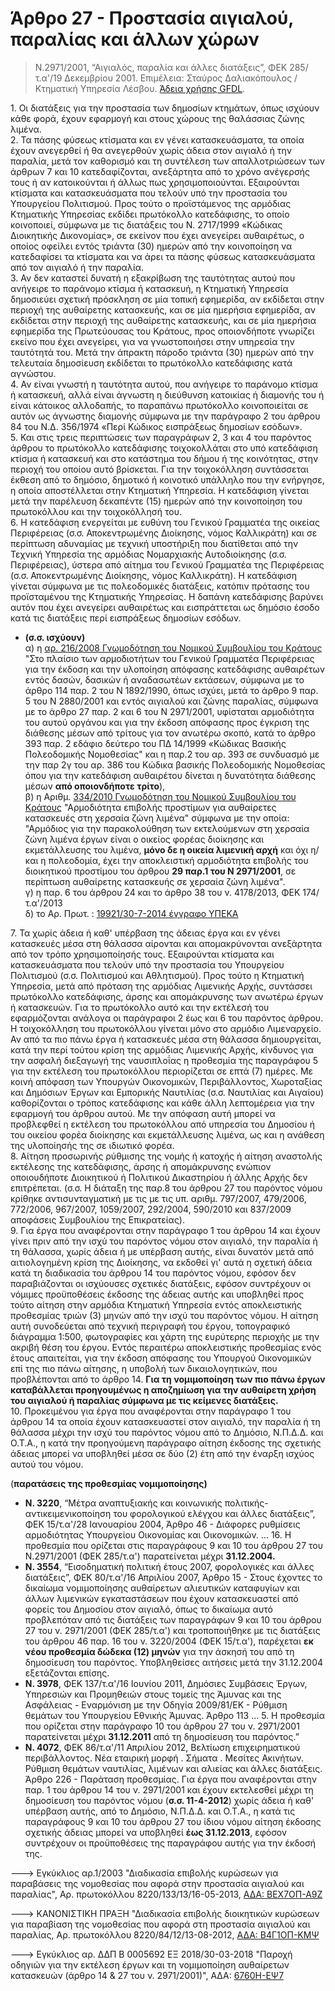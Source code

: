 # Άρθρο 27 - Προστασία αιγιαλού, παραλίας και άλλων χώρων 

> Ν.2971/2001, “Αιγιαλός, παραλία και άλλες διατάξεις”, ΦΕΚ 285/τ.α'/19 Δεκεμβρίου 2001. Επιμέλεια: Σταύρος Δαλιακόπουλος / Κτηματική Υπηρεσία Λέσβου. [Άδεια χρήσης GFDL](http://www.gnu.org/licenses/fdl.html).

1\. Οι διατάξεις για την προστασία των δημοσίων κτημάτων, όπως ισχύουν κάθε φορά, έχουν εφαρμογή και στους χώρους της θαλάσσιας ζώνης λιμένα.  
2\. Τα πάσης φύσεως κτίσματα και εν γένει κατασκευάσματα, τα οποία έχουν ανεγερθεί ή θα ανεγερθούν χωρίς άδεια στον αιγιαλό ή την παραλία, μετά τον καθορισμό και τη συντέλεση των απαλλοτριώσεων των άρθρων 7 και 10 κατεδαφίζονται, ανεξάρτητα από το χρόνο ανέγερσής τους ή αν κατοικούνται ή άλλως πως χρησιμοποιούνται. Εξαιρούνται κτίσματα και κατασκευάσματα που τελούν υπό την προστασία του Υπουργείου Πολιτισμού. Προς τούτο ο προϊστάμενος της αρμόδιας Κτηματικής Υπηρεσίας εκδίδει πρωτόκολλο κατεδάφισης, το οποίο κοινοποιεί, σύμφωνα με τις διατάξεις του Ν. 2717/1999 «Κώδικας Διοικητικής Δικονομίας», σε εκείνον που έχει ανεγείρει αυθαιρέτως, ο οποίος οφείλει εντός τριάντα (30) ημερών από την κοινοποίηση να κατεδαφίσει τα κτίσματα και να άρει τα πάσης φύσεως κατασκευάσματα από τον αιγιαλό ή την παραλία.  
3\. Αν δεν καταστεί δυνατή η εξακρίβωση της ταυτότητας αυτού που ανήγειρε το παράνομο κτίσμα ή κατασκευή, η Κτηματική Υπηρεσία δημοσιεύει σχετική πρόσκληση σε μία τοπική εφημερίδα, αν εκδίδεται στην περιοχή της αυθαίρετης κατασκευής, και σε μία ημερήσια εφημερίδα, αν εκδίδεται στην περιοχή της αυθαίρετης κατασκευής, και σε μία ημερήσια εφημερίδα της Πρωτεύουσας του Κράτους, προς οποιονδήποτε γνωρίζει εκείνο που έχει ανεγείρει, για να γνωστοποιήσει στην υπηρεσία την ταυτότητά του. Μετά την άπρακτη πάροδο τριάντα (30) ημερών από την τελευταία δημοσίευση εκδίδεται το πρωτόκολλο κατεδάφισης κατά αγνώστου.  
4\. Αν είναι γνωστή η ταυτότητα αυτού, που ανήγειρε το παράνομο κτίσμα ή κατασκευή, αλλά είναι άγνωστη η διεύθυνση κατοικίας ή διαμονής του ή είναι κάτοικος αλλοδαπής, το παραπάνω πρωτόκολλο κοινοποιείται σε αυτόν ως άγνωστης διαμονής σύμφωνα με την παράγραφο 2 του άρθρου 84 του Ν.Δ. 356/1974 «Περί Κώδικος εισπράξεως δημοσίων εσόδων».  
5\. Και στις τρεις περιπτώσεις των παραγράφων 2, 3 και 4 του παρόντος άρθρου το πρωτόκολλο κατεδάφισης τοιχοκολλάται στο υπό κατεδάφιση κτίσμα ή κατασκευή και στο κατάστημα του δήμου ή της κοινότητας, στην περιοχή του οποίου αυτό βρίσκεται. Για την τοιχοκόλληση συντάσσεται έκθεση από το δημόσιο, δημοτικό ή κοινοτικό υπάλληλο που την ενήργησε, η οποία αποστέλλεται στην Κτηματική Υπηρεσία. Η κατεδάφιση γίνεται μετά την παρέλευση δεκαπέντε (15) ημερών από την κοινοποίηση του πρωτοκόλλου και την τοιχοκόλλησή του.  
6\. Η κατεδάφιση ενεργείται με ευθύνη του Γενικού Γραμματέα της οικείας Περιφέρειας (σ.σ. Αποκεντρωμένης Διοίκησης, νόμος Καλλικράτη) και σε περίπτωση αδυναμίας με τεχνική υποστήριξη που διατίθεται από την Τεχνική Υπηρεσία της αρμόδιας Νομαρχιακής Αυτοδιοίκησης (σ.σ. Περιφέρειας), ύστερα από αίτημα του Γενικού Γραμματέα της Περιφέρειας (σ.σ. Αποκεντρωμένης Διοίκησης, νόμος Καλλικράτη). Η κατεδάφιση γίνεται σύμφωνα με τις πολεοδομικές διατάξεις, κατόπιν πρότασης του προϊσταμένου της Κτηματικής Υπηρεσίας. Η δαπάνη κατεδάφισης βαρύνει αυτόν που έχει ανεγείρει αυθαιρέτως και εισπράττεται ως δημόσιο έσοδο κατά τις διατάξεις περί εισπράξεως δημοσίων εσόδων. 

- **(σ.σ. ισχύουν)**  
α) η [αρ. 216/2008 Γνωμοδότηση του Νομικού Συμβουλίου του Κράτους](http://www.nsk.gov.gr/webnsk/gnwmodothsh.jsp?gnid=652) "Στο πλαίσιο των αρμοδιοτήτων του Γενικού Γραμματέα Περιφέρειας για την έκδοση και την υλοποίηση απόφασης κατεδάφισης αυθαιρέτων εντός δασών, δασικών ή αναδασωτέων εκτάσεων, σύμφωνα με το άρθρο 114 παρ. 2 του Ν 1892/1990, όπως ισχύει, μετά το άρθρο 9 παρ. 5 του Ν 2880/2001 και εντός αιγιαλού και ζώνης παραλίας, σύμφωνα με το άρθρο 27 παρ. 2 και 6 του Ν 2971/2001, υφίσταται αρμοδιότητα του αυτού οργάνου και για την έκδοση απόφασης προς έγκριση της διάθεσης μέσων από τρίτους για τον ανωτέρω σκοπό, κατά το άρθρο 393 παρ. 2 εδάφιο δεύτερο του ΠΔ 14/1999 «Κώδικας Βασικής Πολεοδομικής Νομοθεσίας" και η παρ.2 του αρ. 393 σε συνδυασμό με την παρ 2γ του αρ. 386 του Κώδικα βασικής Πολεοδομικής Νομοθεσίας όπου για την κατεδάφιση αυθαιρέτου δίνεται η δυνατότητα διάθεσης μέσων **από οποιονδήποτε τρίτο**),  
β) η Αριθμ. [334/2010 Γνωμοδότηση του Νομικού Συμβουλίου του Κράτους](http://www.nsk.gov.gr/webnsk/gnwmodothsh.jsp?gnid=113733) "Αρμοδιότητα επιβολής προστίμων για αυθαίρετες κατασκευές στη χερσαία ζώνη λιμένα" σύμφωνα με την οποία: "Αρμόδιος για την παρακολούθηση των εκτελούμενων στη χερσαία ζώνη λιμένα έργων είναι ο οικείος φορέας διοίκησης και εκμετάλλευσης του λιμένα, **μόνο δε η οικεία λιμενική αρχή** και όχι η/και η πολεοδομία, έχει την αποκλειστική αρμοδιότητα επιβολής του διοικητικού προστίμου του άρθρου **29 παρ.1 του Ν 2971/2001**, σε περίπτωση αυθαίρετης κατασκευής σε χερσαία ζώνη λιμένα".  
γ) η παρ. 6 του άρθρου 24 και το άρθρο 38 του ν. 4178/2013, ΦΕΚ 174/τ.α'/2013  
δ) το Αρ. Πρωτ. : [19921/30-7-2014 έγγραφο ΥΠΕΚΑ](https://mega.nz/#!H0xWGZZK!SffeRkfiaSWAGY7Cryq0qrSoMi_NqyVLu2gSAIaAJsw)

7\. Τα χωρίς άδεια ή καθ' υπέρβαση της άδειας έργα και εν γένει κατασκευές μέσα στη θάλασσα αίρονται και απομακρύνονται ανεξάρτητα από τον τρόπο χρησιμοποίησής τους. Εξαιρούνται κτίσματα και κατασκευάσματα που τελούν υπό την προστασία του Υπουργείου Πολιτισμού (σ.σ. Πολιτισμού και Αθλητισμού). Προς τούτο η Κτηματική Υπηρεσία, μετά από πρόταση της αρμόδιας Λιμενικής Αρχής, συντάσσει πρωτόκολλο κατεδάφισης, άρσης και απομάκρυνσης των ανωτέρω έργων ή κατασκευών. Για το πρωτόκολλο αυτό και την εκτέλεσή του εφαρμόζονται ανάλογα οι παράγραφοι 2 έως και 6 του παρόντος άρθρου. Η τοιχοκόλληση του πρωτοκόλλου γίνεται μόνο στο αρμόδιο Λιμεναρχείο. Αν από τα πιο πάνω έργα ή κατασκευές μέσα στη θάλασσα δημιουργείται, κατά την περί τούτου κρίση της αρμόδιας Λιμενικής Αρχής, κίνδυνος για την ασφαλή διεξαγωγή της ναυσιπλοΐας η προθεσμία της παραγράφου 5 για την εκτέλεση του πρωτοκόλλου περιορίζεται σε επτά (7) ημέρες. Με κοινή απόφαση των Υπουργών Οικονομικών, Περιβάλλοντος, Χωροταξίας και Δημόσιων Έργων και Εμπορικής Ναυτιλίας (σ.σ. Ναυτιλίας και Αιγαίου) καθορίζονται ο τρόπος κατεδάφισης και κάθε άλλη λεπτομέρεια για την εφαρμογή του άρθρου αυτού. Με την απόφαση αυτή μπορεί να προβλεφθεί η εκτέλεση του πρωτοκόλλου από υπηρεσία του Δημοσίου ή του οικείου φορέα διοίκησης και εκμετάλλευσης λιμένα, ως και η ανάθεση της υλοποίησής της σε ιδιωτικό φορέα.  
8\. Αίτηση προσωρινής ρύθμισης της νομής ή κατοχής ή αίτηση αναστολής εκτέλεσης της κατεδάφισης, άρσης ή απομάκρυνσης ενώπιον οποιουδήποτε Διοικητικού ή Πολιτικού Δικαστηρίου ή άλλης Αρχής δεν επιτρέπεται. (σ.σ. Η διάταξη της παρ.8 του άρθρου 27 του παρόντος νόμου κρίθηκε αντισυνταγματική με τις με τις υπ. αριθμ. 797/2007, 479/2006, 772/2006, 967/2007, 1059/2007, 292/2004, 590/2010 και 837/2009 αποφάσεις Συμβουλίου της Επικρατείας).  
9\. Για έργα που αναφέρονται στην παράγραφο 1 του άρθρου 14 και έχουν γίνει πριν από την ισχύ του παρόντος νόμου στον αιγιαλό, την παραλία ή τη θάλασσα, χωρίς άδεια ή με υπέρβαση αυτής, είναι δυνατόν μετά από αιτιολογημένη κρίση της Διοίκησης, να εκδοθεί γι' αυτά η σχετική άδεια κατά τη διαδικασία του άρθρου 14 του παρόντος νόμου, εφόσον δεν παραβιάζονται οι ισχύουσες σχετικές διατάξεις, εφόσον συντρέχουν οι νόμιμες προϋποθέσεις έκδοσης της άδειας αυτής και υποβληθεί προς τούτο αίτηση στην αρμόδια Κτηματική Υπηρεσία εντός αποκλειστικής προθεσμίας τριών (3) μηνών από την ισχύ του παρόντος νόμου. Η αίτηση αυτή συνοδεύεται από τεχνική περιγραφή του έργου, τοπογραφικό διάγραμμα 1:500, φωτογραφίες και χάρτη της ευρύτερης περιοχής με την ακριβή θέση του έργου. Εντός περαιτέρω αποκλειστικής προθεσμίας ενός έτους απαιτείται, για την έκδοση απόφασης του Υπουργού Οικονομικών επί της πιο πάνω αίτησης, η υποβολή των δικαιολογητικών, που προβλέπονται από το άρθρο 14\. **Για τη νομιμοποίηση των πιο πάνω έργων καταβάλλεται προηγουμένως η αποζημίωση για την αυθαίρετη χρήση του αιγιαλού ή παραλίας σύμφωνα με τις κείμενες διατάξεις.**  
10\. Προκειμένου για έργα που αναφέρονται στην παράγραφο 1 του άρθρου 14 τα οποία έχουν κατασκευαστεί στον αιγιαλό, την παραλία ή τη θάλασσα μέχρι την ισχύ του παρόντος νόμου από το Δημόσιο, Ν.Π.Δ.Δ. και Ο.Τ.Α., η κατά την προηγούμενη παράγραφο αίτηση έκδοσης της σχετικής άδειας μπορεί να υποβληθεί μέσα σε δύο (2) έτη από την έναρξη ισχύος αυτού του νόμου.

(**παρατάσεις της προθεσμίας νομιμοποίησης)**
- **Ν. 3220**, “Μέτρα αναπτυξιακής και κοινωνικής πολιτικής-αντικειμενικοποίηση του φορολογικού ελέγχου και άλλες διατάξεις”, ΦΕΚ 15/τ.α'/28 Ιανουαρίου 2004, 
Άρθρο 46 - Διάφορες ρυθμίσεις αρμοδιότητας Υπουργείου Οικονομίας και Οικονομικών. ... 
16\. Η προθεσμία που ορίζεται στις παραγράφους 9 και 10 του άρθρου 27 του Ν.2971/2001 (ΦΕΚ 285/τ.α') παρατείνεται μέχρι **31.12.2004.**  
- **Ν. 3554**, “Εισοδηματική πολιτική έτους 2007, φορολογικές και άλλες διατάξεις”, ΦΕΚ 80/τ.α'/16 Απριλίου 2007, 
Άρθρο 15 - Στους έχοντες το δικαίωμα νομιμοποίησης αυθαίρετων αλιευτικών καταφυγίων και άλλων λιμενικών εγκαταστάσεων που έχουν κατασκευαστεί από φορείς του Δημοσίου στον αιγιαλό, όπως το δικαίωμα αυτό προβλεπόταν από τις διατάξεις των παραγράφων 9 και 10 του άρθρου 27 του ν. 2971/2001 (ΦΕΚ 285/τ.α') και τροποποιήθηκε με τις διατάξεις του άρθρου 46 παρ. 16 του ν. 3220/2004 (ΦΕΚ 15/τ.α'), παρέχεται **εκ νέου προθεσμία δώδεκα (12) μηνών** για την άσκησή του από τη δημοσίευση του παρόντος. Υποβληθείσες αιτήσεις μετά την 31.12.2004 εξετάζονται επίσης.  
- **Ν. 3978**, ΦΕΚ 137/τ.α'/16 Ιουνίου 2011, Δημόσιες Συμβάσεις Έργων, Υπηρεσιών και Προμηθειών στους τομείς της Άμυνας και της Ασφάλειας - Εναρμόνιση με την Οδηγία 2009/81/ΕΚ - Ρύθμιση θεμάτων του Υπουργείου Εθνικής Άμυνας. 
Άρθρο 113 ... 5\. Η προθεσμία που ορίζεται στην παράγραφο 10 του άρθρου 27 του ν. 2971/2001 παρατείνεται μέχρι **31.12.2011** από τη δημοσίευση του παρόντος.”  
- **Ν. 4072**, ΦΕΚ 86/τ.α'/11 Απριλίου 2012, Βελτίωση επιχειρηματικού περιβάλλοντος. Νέα εταιρική μορφή . Σήματα . Μεσίτες Ακινήτων. Ρύθμιση θεμάτων ναυτιλίας, λιμένων και αλιείας και άλλες διατάξεις. 
Άρθρο 226 - Παράταση προθεσμίας. Για έργα που αναφέρονται στην παρ. 1 του άρθρου 14 του ν. 2971/2001 και έχουν εκτελεσθεί μέχρι τη δημοσίευση του παρόντος νόμου (**σ.σ. 11-4-2012**) χωρίς άδεια ή καθ' υπέρβαση αυτής, από το Δημόσιο, Ν.Π.Δ.Δ. και Ο.Τ.Α., η κατά τις παραγράφους 9 και 10 του άρθρου 27 του ίδιου νόμου αίτηση έκδοσης σχετικής άδειας μπορεί να υποβληθεί **έως 31.12.2013**, εφόσον συντρέχουν οι προϋποθέσεις της παραγράφου αυτής για την έκδοσή της.

---> Εγκύκλιος αρ.1/2003 "Διαδικασία επιβολής κυρώσεων για παραβάσεις της νομοθεσίας που αφορά στην προστασία αιγιαλού και παραλίας", Αρ. πρωτοκόλλου 8220/133/13/16-05-2013, [ΑΔΑ: ΒΕΧ7ΟΠ-Α9Ζ](https://diavgeia.gov.gr/decision/view/ΒΕΧ7ΟΠ-Α9Ζ)

---> ΚΑΝΟΝΙΣΤΙΚΗ ΠΡΑΞΗ "Διαδικασία επιβολής διοικητικών κυρώσεων για παραβίαση της νομοθεσίας που αφορά στη προστασία αιγιαλού και παραλίας, Αρ. πρωτοκόλλου 8220/84/12/13-08-2012, [ΑΔΑ: Β4Γ1ΟΠ-ΚΜΨ](https://diavgeia.gov.gr/decision/view/Β4Γ1ΟΠ-ΚΜΨ)

---> Εγκύκλιος αρ. ΔΔΠ Β 0005692 ΕΞ 2018/30-03-2018 "Παροχή οδηγιών για την εκτέλεση έργων και τη νομιμοποίηση αυθαίρετων κατασκευών (άρθρο 14 & 27 του ν. 2971/2001)", ΑΔΑ: [6760Η-ΕΨ7](https://diavgeia.gov.gr/decision/view/6760Η-ΕΨ7)

